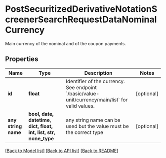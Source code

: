 # PostSecuritizedDerivativeNotationScreenerSearchRequestDataNominalCurrency

Main currency of the nominal and of the coupon payments.

## Properties
Name | Type | Description | Notes
------------ | ------------- | ------------- | -------------
**id** | **float** | Identifier of the currency. See endpoint &#x60;/basic/value-unit/currency/main/list&#x60; for valid values. | [optional] 
**any string name** | **bool, date, datetime, dict, float, int, list, str, none_type** | any string name can be used but the value must be the correct type | [optional]

[[Back to Model list]](../README.md#documentation-for-models) [[Back to API list]](../README.md#documentation-for-api-endpoints) [[Back to README]](../README.md)


